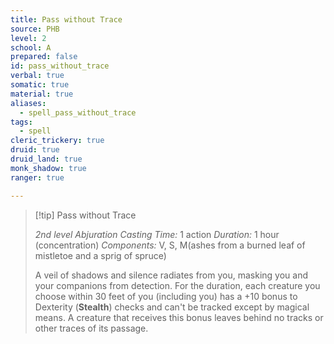 ```yaml
---
title: Pass without Trace
source: PHB
level: 2
school: A
prepared: false
id: pass_without_trace
verbal: true
somatic: true
material: true
aliases:
  - spell_pass_without_trace
tags:
  - spell
cleric_trickery: true
druid: true
druid_land: true
monk_shadow: true
ranger: true

---
```

>[!tip] Pass without Trace
>
> *2nd level Abjuration*
> *Casting Time:* 1 action
> *Duration:* 1 hour (concentration)
> *Components:* V, S, M(ashes from a burned leaf of mistletoe and a sprig of spruce)
>
>A veil of shadows and silence radiates from you, masking you and your companions from detection. For the duration, each creature you choose within 30 feet of you (including you) has a +10 bonus to Dexterity (**Stealth**) checks and can't be tracked except by magical means. A creature that receives this bonus leaves behind no tracks or other traces of its passage.
>

